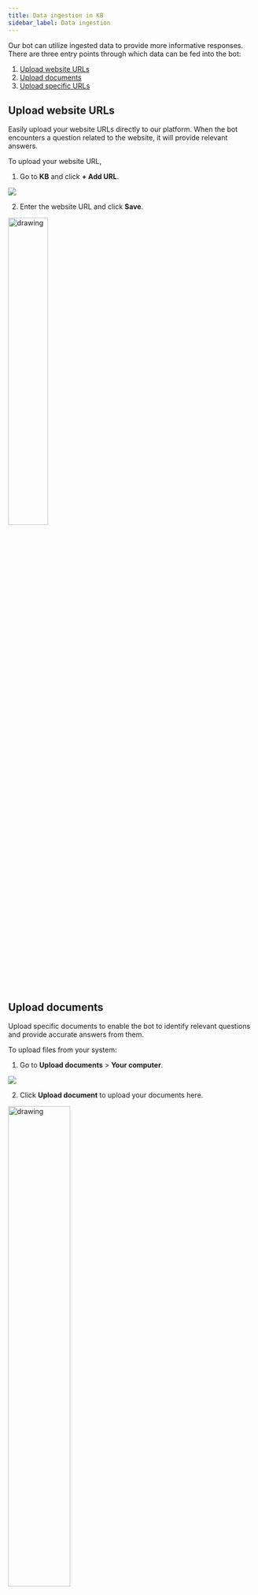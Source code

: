 ```yaml
---
title: Data ingestion in KB
sidebar_label: Data ingestion
---
```


Our bot can utilize ingested data to provide more informative responses. There are three entry points through which data can be fed into the bot:


1. [Upload website URLs](#upload-website-urls)
2. [Upload documents](#upload-documents)
3. [Upload specific URLs](#upload-specific-urls)


## Upload website URLs

Easily upload your website URLs directly to our platform. When the bot encounters a question related to the website, it will provide relevant answers.

To upload your website URL,

1. Go to **KB** and click **+ Add URL**.

![](https://i.imgur.com/K4lw1BW.png)

2. Enter the website URL and click **Save**.

<img src="https://i.imgur.com/VGhCWNb.png" alt="drawing" width="40%"/>

## Upload documents 

Upload specific documents to enable the bot to identify relevant questions and provide accurate answers from them.

To upload files from your system:

1. Go to **Upload documents** > **Your computer**.

![](https://i.imgur.com/HBK3jCo.png)

2. Click **Upload document** to upload your documents here.

<img src="https://i.imgur.com/PZmgkA6.png" alt="drawing" width="50%"/>


3. Enable **Generate Q&A** to let the bot to respond to users' questions with answers that resemble human-like responses.
4. Enable **Enable table parsing** to allow the bot to extract structured data from tables in a document or a webpage.
5. Choose the langauge of the uploaded file and click **Add**.

:::note
1. Our team is still in process of fine tuning the feature so while uploading the files, it's preferable to have data in the form of bullet points or paragraphs rather than tables.
2. If the PDFs belong to any language other than English, the end results might not be perfect. Please post your concerns on [community.yellow.ai](https://community.yellow.ai/) , oru product experts will help you.
3. Currently we support file sizes upto 20MB.
:::

## Upload specific URLs

To provide info to users from a specific URL and to enhance the accuracy, you can add the URLs too.

1. Go to **Upload documents** > **Upload URL**.

![](https://i.imgur.com/fzq1FP8.png)

2. Enter the URL and click **Upload**. To add furthermore URLs, click **Add another URL**.

   ![](https://i.imgur.com/HNxQ58E.png)
   
## Focussed search 

You can locate documents based on specific criteria.

1. Click **Filters** and fill in the following fields.

* **File name:** Type the name of the file.
* **Source:** Select the source of the file on the platform.
* **Status:** Select the status of the uploaded file.
* **Tags:** Type the added tags.

![](https://i.imgur.com/XAZdX52.png)